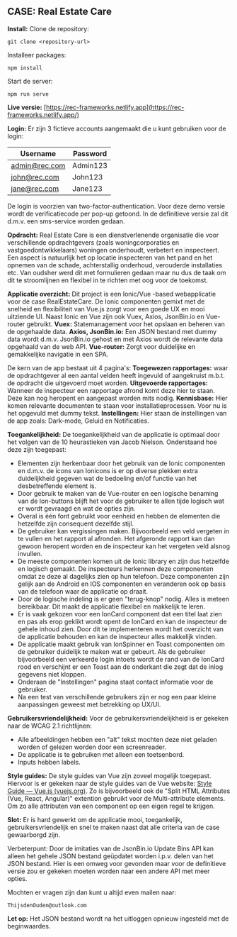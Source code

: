 ﻿## CASE: Real Estate Care

**Install:**
Clone de repository:		

    git clone <repository-url>
 Installeer packages:

    npm install
Start de server:

    npm run serve
 **Live versie:**
 [https://rec-frameworks.netlify.app](https://rec-frameworks.netlify.app/)
 
 **Login:**
 Er zijn 3 fictieve accounts aangemaakt die u kunt gebruiken voor de login:
 
| Username | Password |
|--|--|
| admin@rec.com | Admin123 |
| john@rec.com | John123 |
| jane@rec.com | Jane123 |

De login is voorzien van two-factor-authentication. Voor deze demo versie wordt de verificatiecode per pop-up getoond. In de definitieve versie zal dit d.m.v. een sms-service worden gedaan.

**Opdracht:**
Real Estate Care is een dienstverlenende organisatie die voor verschillende opdrachtgevers (zoals woningcorporaties en vastgoedontwikkelaars) woningen onderhoudt, verbetert en inspecteert.
Een aspect is natuurlijk het op locatie inspecteren van het pand en het opnemen van de schade, achterstallig onderhoud, verouderde installaties etc.
Van oudsher werd dit met formulieren gedaan maar nu dus de taak om dit te stroomlijnen en flexibel in te richten met oog voor de toekomst.

**Applicatie overzicht:**
Dit project is een Ionic/Vue -based webapplicatie voor de case RealEstateCare. 
De Ionic componenten gemixt met de snelheid en flexibiliteit van Vue.js zorgt voor een goede UX en mooi uitziende UI. Naast Ionic en Vue zijn ook Vuex, Axios, JsonBin.io en Vue-router gebruikt.
**Vuex:** Statemanagement voor het opslaan en beheren van de opgehaalde data.
**Axios, JsonBin.io:** Een JSON bestand met dummy data wordt d.m.v. JsonBin.io gehost en met Axios wordt de relevante data opgehaald van de web API.
 **Vue-router:** Zorgt voor duidelijke en gemakkelijke navigatie in een SPA.

De kern van de app bestaat uit 4 pagina's:
**Toegewezen rapportages:** waar de opdrachtgever al een aantal velden heeft ingevuld of aangekruist m.b.t. de opdracht die uitgevoerd moet worden.
**Uitgevoerde rapportages:** Wanneer de inspecteur een rapportage afrond komt deze hier te staan. Deze kan nog heropent en aangepast worden mits nodig.
**Kennisbase:** Hier komen relevante documenten te staan voor installatieprocessen. Voor nu is het opgevuld met dummy tekst.
**Instellingen:** Hier staan de instellingen van de app zoals: Dark-mode, Geluid en Notificaties.

**Toegankelijkheid:**
De toegankelijkheid van de applicatie is optimaal door het volgen van de 10 heurastieken van Jacob Nielson. Onderstaand hoe deze zijn toegepast:

 - Elementen zijn herkenbaar door het gebruik van de Ionic componenten en d.m.v. de icons van Ionicons is er op diverse plekken extra duidelijkheid gegeven wat de bedoeling en/of functie van het desbetreffende element is.
 - Door gebruik te maken van de Vue-router en een logische benaming van de Ion-buttons blijft het voor de gebruiker te allen tijde logisch wat er wordt gevraagd en wat de opties zijn. 
 - Overal is één font gebruikt voor eenheid en hebben de elementen die hetzelfde zijn consequent dezelfde stijl.
 - De gebruiker kan vergissingen maken. Bijvoorbeeld een veld vergeten in te vullen en het rapport al afronden. Het afgeronde rapport kan dan gewoon heropent worden en de inspecteur kan het vergeten veld alsnog invullen.
 - De meeste componenten komen uit de Ionic library en zijn dus hetzelfde en logisch gemaakt. De inspecteurs herkennen deze componenten omdat ze deze al dagelijks zien op hun telefoon. Deze componenten zijn gelijk aan de Android en IOS componenten en veranderen ook op basis van de telefoon waar de applicatie op draait.
 - Door de logische indeling is er geen "terug-knop" nodig. Alles is meteen bereikbaar. Dit maakt de applicatie flexibel en makkelijk te leren.
 - Er is vaak gekozen voor een IonCard component dat een titel laat zien en pas als erop geklikt wordt opent de IonCard en kan de inspecteur de gehele inhoud zien. Door dit te implementeren wordt het overzicht van de applicatie behouden en kan de inspecteur alles makkelijk vinden.
 - De applicatie maakt gebruik van IonSpinner en Toast componenten om de gebruiker duidelijk te maken wat er gebeurt. Als de gebruiker bijvoorbeeld een verkeerde login intoets wordt de rand van de IonCard rood en verschijnt er een Toast aan de onderkant die zegt dat de inlog gegevens niet kloppen.
 - Onderaan de "Instellingen" pagina staat contact informatie voor de gebruiker.
 -  Na een test van verschillende gebruikers zijn er nog een paar kleine aanpassingen geweest met betrekking op UX/UI.

**Gebruikersvriendelijkheid:**
Voor de gebruikersvriendelijkheid is er gekeken naar de WCAG 2.1 richtlijnen:

 - Alle afbeeldingen hebben een "alt" tekst mochten deze niet geladen worden of gelezen worden door een screenreader.
 - De applicatie is te gebruiken met alleen een toetsenbord.
 - Inputs hebben labels.

**Style guides:**
De style guides van Vue zijn zoveel mogelijk toegepast.  Hiervoor is er gekeken naar de style guides van de Vue website:
[Style Guide — Vue.js (vuejs.org)](https://v2.vuejs.org/v2/style-guide/?redirect=true).
Zo is bijvoorbeeld ook de "Split HTML Attributes (Vue, React, Angular)" extention gebruikt voor de Multi-attribute elements. Om zo alle attributen van een component op een eigen regel te krijgen.


**Slot:**
Er is hard gewerkt om de applicatie mooi, toegankelijk, gebruikersvriendelijk en snel te maken naast dat alle criteria van de case gewaarborgd zijn. 

Verbeterpunt: Door de imitaties van de JsonBin.io Update Bins API kan alleen het gehele JSON bestand geüpdatet worden i.p.v. delen van het JSON bestand. Hier is een omweg voor gevonden maar voor de definitieve versie zou er gekeken moeten worden naar een andere API met meer opties.

Mochten er vragen zijn dan kunt u altijd even mailen naar:

    ThijsdenOuden@outlook.com

**Let op:**
Het JSON bestand wordt na het uitloggen opnieuw ingesteld met de beginwaardes.
